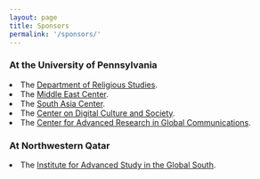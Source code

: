 ```yaml
---
layout: page
title: Sponsors
permalink: '/sponsors/'
---
```


<h3>At the University of Pennsylvania</h3>

<li>The <a href="https://rels.sas.upenn.edu/">Department of Religious Studies</a>.</li>
<li>The <a href="https://mec.sas.upenn.edu/">Middle East Center</a>.</li>
<li>The <a href="https://www.southasiacenter.upenn.edu/">South Asia Center</a>.</li>
<li>The <a href="https://www.asc.upenn.edu/research/centers/center-on-digital-culture-and-society">Center on Digital Culture and Society</a>.</li>
<li>The <a href="https://www.asc.upenn.edu/research/centers/center-for-advanced-research-in-global-communication">Center for Advanced Research in Global Communications</a>.</li>

<h3>At Northwestern Qatar</h3>
<li> The <a href="https://www.qatar.northwestern.edu/research/ias_nuq/index.html">Institute for Advanced Study in the Global South</a>.</li>
